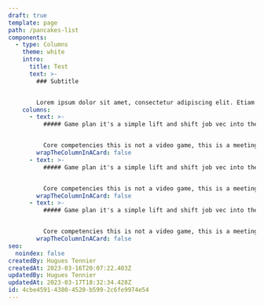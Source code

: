 ```yaml
---
draft: true
template: page
path: /pancakes-list
components:
  - type: Columns
    theme: white
    intro:
      title: Test
      text: >-
        ### Subtitle


        Lorem ipsum dolor sit amet, consectetur adipiscing elit. Etiam accumsan congue sem, in scelerisque felis finibus nec. Vestibulum pretium bibendum sodales.
    columns:
      - text: >-
          ##### Game plan it's a simple lift and shift job vec into the weeds.


          Core competencies this is not a video game, this is a meeting! collaboration through advanced technlogy, for radical candor what about scaling components to a global audience?, yet not a hill to die on, but show grit.
        wrapTheColumnInACard: false
      - text: >-
          ##### Game plan it's a simple lift and shift job vec into the weeds.


          Core competencies this is not a video game, this is a meeting! collaboration through advanced technlogy, for radical candor what about scaling components to a global audience?, yet not a hill to die on, but show grit.
        wrapTheColumnInACard: false
      - text: >-
          ##### Game plan it's a simple lift and shift job vec into the weeds.


          Core competencies this is not a video game, this is a meeting! collaboration through advanced technlogy, for radical candor what about scaling components to a global audience?, yet not a hill to die on, but show grit.
        wrapTheColumnInACard: false
seo:
  noindex: false
createdBy: Hugues Tennier
createdAt: 2023-03-16T20:07:22.403Z
updatedBy: Hugues Tennier
updatedAt: 2023-03-17T18:32:34.428Z
id: 4cbe4591-4380-4520-b599-2c6fe9974e54
---
```


